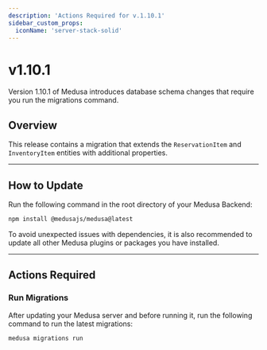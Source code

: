 ```yaml
---
description: 'Actions Required for v.1.10.1'
sidebar_custom_props:
  iconName: 'server-stack-solid'
---
```


# v1.10.1

Version 1.10.1 of Medusa introduces database schema changes that require you run the migrations command.

## Overview

This release contains a migration that extends the `ReservationItem` and `InventoryItem` entities with additional properties.

---

## How to Update

Run the following command in the root directory of your Medusa Backend:

```bash npm2yarn
npm install @medusajs/medusa@latest
```

To avoid unexpected issues with dependencies, it is also recommended to update all other Medusa plugins or packages you have installed. 

---

## Actions Required

### Run Migrations

After updating your Medusa server and before running it, run the following command to run the latest migrations:

```bash
medusa migrations run
```
